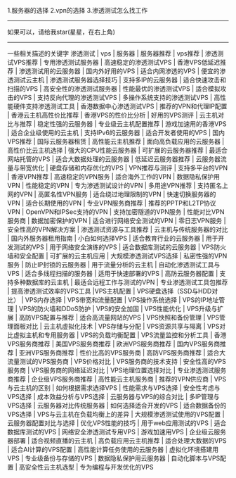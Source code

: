 1.服务器的选择
2.vpn的选择
3.渗透测试怎么找工作

---
如果可以，请给我star(星星，在右上角)

---
一些相关描述的关键字
渗透测试 | vps | 服务器 | 服务器推荐 | vps推荐 | 渗透测试VPS推荐 | 专用渗透测试服务器 | 高速稳定的渗透测试VPS | 香港VPS低延迟推荐 | 渗透测试用的云服务器 | 国内外好用的VPS | 适合内网渗透的VPS | 便宜的渗透测试云主机 | 渗透测试服务器选择技巧 | 支持多IP的云服务器 | 适合快速攻击和扫描的VPS | 高安全性的渗透测试服务器 | 性能最优的渗透测试VPS | 适合模拟攻击的VPS | 支持反向代理的渗透测试VPS | 多操作系统支持的渗透测试VPS | 高性能硬件支持渗透测试工具 | 香港数据中心渗透测试VPS | 推荐的VPN和代理IP配置 | 香港云主机高性价比推荐 | 香港VPS的性价比分析 | 好用的VPS测评 | 云主机对比与推荐 | 稳定性强的云服务器 | 专业级云主机配置推荐 | 游戏加速用的香港VPS | 适合企业级使用的云主机 | 支持IPv6的云服务器 | 适合开发者使用的VPS | 国内VPS推荐 | 国际云服务器租赁 | 高性能云主机推荐 | 面向高负载应用的云服务器 | 高性价比云主机选择 | 强大的CPU性能云服务器 | 可扩展的云服务器推荐 | 最适合网站托管的VPS | 适合大数据处理的云服务器 | 低延迟云服务器推荐 | 云服务器流量与带宽优化 | 硬盘存储和内存优化的VPS | VPN推荐与测评 | 支持多平台的VPN | 香港VPN推荐 | 高速稳定的VPN服务 | 适合海外工作的VPN | 数据隐私保护用VPN | 性能稳定的VPN | 专为渗透测试设计的VPN | 多用途VPN推荐 | 支持匿名上网的VPN | 高匿名性VPN服务 | 适合绕过地理限制的VPN | 快速切换服务器的VPN | 适合长期使用的VPN | 专业VPN服务商推荐 | 推荐的PPTP和L2TP协议VPN | OpenVPN和IPSec支持的VPN | 支持加密隧道的VPN服务 | 性能对比VPN服务商 | 数据加密保护的VPN | 适合进行网络安全测试的VPN | 零日志VPN服务 | 安全性高的VPN解决方案 | 渗透测试资源与工具推荐 | 云主机与传统服务器的对比 | 国内外服务器租用指南 | 小白如何选择VPS | 适合教育行业的云服务器 | 用于开发测试的VPS | 用于网络安全演练的VPS | 适合数据库测试的云服务器 | VPS防火墙和安全配置 | 可扩展的云主机应用 | 大规模渗透测试VPS选择 | 私密性强的VPN服务 | 防止IP封锁的云服务器 | 用于流量分析的云主机 | 自动化渗透测试工具与VPS | 适合多线程扫描的服务器 | 适用于快速部署的VPS | 高防云服务器配置 | 支持多种数据库的云主机 | 最适合远程工作与测试的VPN | 专业渗透测试工具包推荐 | 提高渗透测试效率的VPS工具 |VPS主机配置 | VPS硬盘选择（SSD与HDD对比） | VPS内存选择 | VPS带宽和流量配置 | VPS操作系统选择 | VPS的IP地址管理 | VPS的防火墙和DDoS防护 | VPS的安全加固 | VPS性能优化 | VPS升级与扩展 | 高防VPS配置与推荐 | 适合高流量网站的VPS | VPS快照和备份管理 | VPS管理面板对比 | 云主机虚拟化技术 | VPS存储与分配 | VPS资源共享与隔离 | VPS对比虚拟主机和专用服务器 | VPS的负载均衡配置 | VPS流量监控和分析工具 | 香港VPS服务商推荐 | 美国VPS服务商推荐 | 欧洲VPS服务商推荐 | 国内VPS服务商推荐 | 亚洲VPS服务商推荐 | 性价比高的VPS服务商 | 高防VPS服务商推荐 | 适合大流量测试的VPS服务商 | VPS价格对比 | VPS服务商的技术支持 | 安全性高的VPS服务商 | VPS服务商的网络延迟对比 | VPS地理位置选择对比 | 专业渗透测试服务商推荐 | 企业级VPS服务商推荐 | 高性能云主机服务商 | 推荐的VPN供应商 | VPS与云主机的区别 | 如何根据需求选择VPS | 性能需求与VPS选择 | 安全性考虑与VPS选择 | 成本效益分析与VPS选择 | 云服务器与VPS的综合对比 | 多IP管理与VPS选择 | 云服务器对比传统服务器 | 如何选择适合开发的VPS | 适合数据备份的VPS选择 | VPS与云主机在负载均衡上的差异 | 大规模渗透测试使用的VPS配置 | 云服务器配置对比与选择 | 优化VPS性能的技巧 | 用于web应用测试的VPS | 适合数据库测试的VPS | 网络安全渗透测试专用VPS | 游戏加速用VPS | 企业级云服务器部署 | 适合视频直播的云主机 | 高负载应用云主机推荐 | 适合处理大数据的VPS | 适合AI计算的VPS配置 | 高性能计算任务使用的云服务器 | 虚拟化环境搭建用VPS | 专业级备份与存储的VPS | 数据隐私保护用云服务器 | 自动化脚本与VPS配置 | 高安全性云主机选型 | 专为编程与开发优化的VPS
